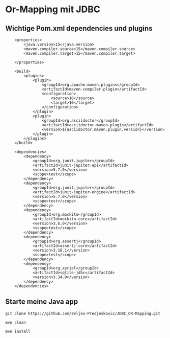 # Or-Mapping mit JDBC

## Wichtige Pom.xml dependencies und plugins

        <properties>
            <java.version>15</java.version>
            <maven.compiler.source>15</maven.compiler.source>
            <maven.compiler.target>15</maven.compiler.target>

        </properties>
    
        <build>
            <plugins>
                <plugin>
                    <groupId>org.apache.maven.plugins</groupId>
                    <artifactId>maven-compiler-plugin</artifactId>
                    <configuration>
                        <source>10</source>
                        <target>10</target>
                    </configuration>
                </plugin>
                <plugin>
                    <groupId>org.asciidoctor</groupId>
                    <artifactId>asciidoctor-maven-plugin</artifactId>
                    <version>${asciidoctor.maven.plugin.version}</version>
                </plugin>
            </plugins>
        </build>
    
        <dependencies>
            <dependency>
                <groupId>org.junit.jupiter</groupId>
                <artifactId>junit-jupiter-api</artifactId>
                <version>5.7.0</version>
                <scope>test</scope>
            </dependency>
            <dependency>
                <groupId>org.junit.jupiter</groupId>
                <artifactId>junit-jupiter-engine</artifactId>
                <version>5.7.0</version>
                <scope>test</scope>
            </dependency>
            <dependency>
                <groupId>org.mockito</groupId>
                <artifactId>mockito-core</artifactId>
                <version>3.6.0</version>
                <scope>test</scope>
            </dependency>
            <dependency>
                <groupId>org.assertj</groupId>
                <artifactId>assertj-core</artifactId>
                <version>3.18.1</version>
                <scope>test</scope>
            </dependency>
            <dependency>
                <groupId>org.xerial</groupId>
                <artifactId>sqlite-jdbc</artifactId>
                <version>3.34.0</version>
            </dependency>
        </dependencies>

## Starte meine Java app

    git clone https://github.com/Zeljko-Predjeskovic/JDBC_OR-Mapping.git

    mvn clean 

    mvn install